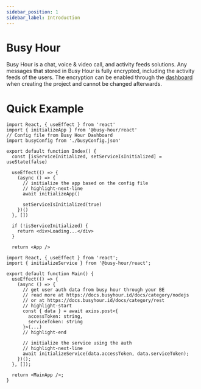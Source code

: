 ```yaml
---
sidebar_position: 1
sidebar_label: Introduction
---
```


# Busy Hour

Busy Hour is a chat, voice & video call, and activity feeds solutions. Any messages that stored in Busy Hour is fully encrypted, including the activity feeds of the users. The encryption can be enabled through the [dashboard](https://busyhour.id/dashboard) when creating the project and cannot be changed afterwards.

# Quick Example

```tsx title="src/index.ts"
import React, { useEffect } from 'react'
import { initializeApp } from '@busy-hour/react'
// Config file from Busy Hour Dashboard
import busyConfig from './busyConfig.json'

export default function Index() {
  const [isServiceInitialized, setServiceIsInitialized] = useState(false)

  useEffect(() => {
    (async () => {
      // initialize the app based on the config file
      // highlight-next-line
      await initializeApp()

      setServiceIsInitialized(true)
    })()
  }, [])

  if (!isServiceInitialized) {
    return <div>Loading...</div>
  }

  return <App />
```

```tsx title="src/main.ts"
import React, { useEffect } from 'react';
import { initializeService } from '@busy-hour/react';

export default function Main() {
  useEffect(() => {
    (async () => {
      // get user auth data from busy hour through your BE
      // read more at https://docs.busyhour.id/docs/category/nodejs
      // or at https://docs.busyhour.id/docs/category/rest
      // highlight-start
      const { data } = await axios.post<{
        accessToken: string,
        serviceToken: string
      }>(...)
      // highlight-end

      // initialize the service using the auth
      // highlight-next-line
      await initializeService(data.accessToken, data.serviceToken);
    })();
  }, []);

  return <MainApp />;
}
```
